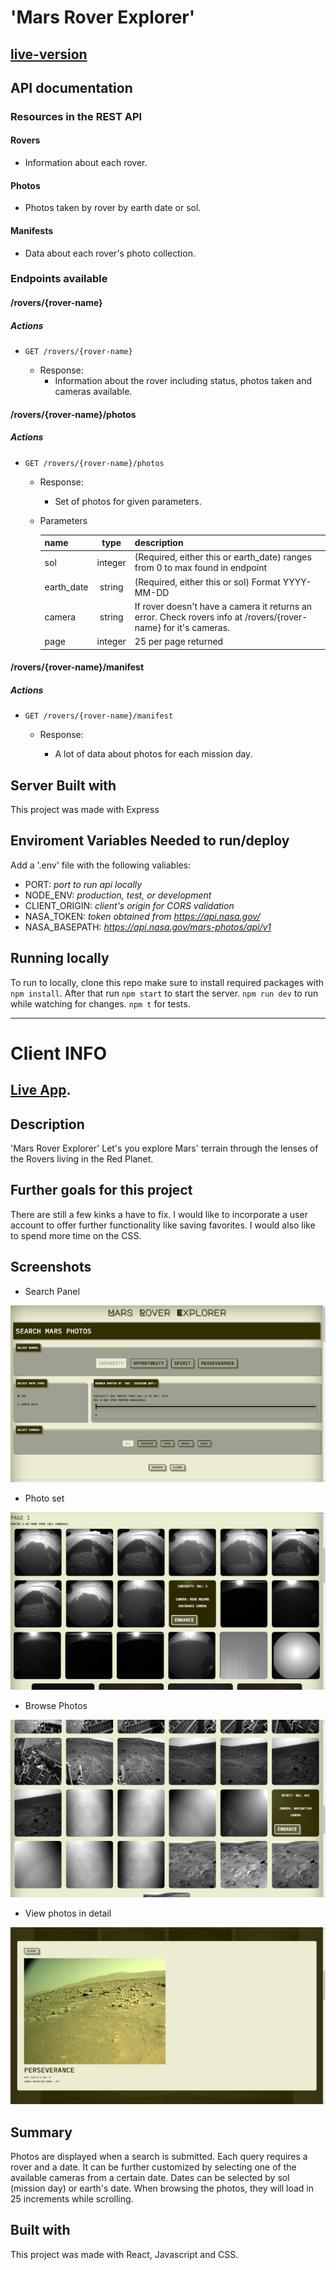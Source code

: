 # 'Mars Rover Explorer'

## [live-version](https://sleepy-taiga-08469.herokuapp.com/api)

## API documentation

### Resources in the REST API

#### Rovers

- Information about each rover.

#### Photos

- Photos taken by rover by earth date or sol.

#### Manifests

- Data about each rover's photo collection.

### Endpoints available

#### /rovers/{rover-name}

##### Actions

- `GET /rovers/{rover-name}`

  - Response:
    - Information about the rover including status, photos taken and cameras available.

#### /rovers/{rover-name}/photos

##### Actions

- `GET /rovers/{rover-name}/photos`

  - Response:

    - Set of photos for given parameters.

  - Parameters

    | name       |  type   | description                                                                                                     |
    | :--------- | :-----: | :-------------------------------------------------------------------------------------------------------------- |
    | sol        | integer | (Required, either this or earth_date) ranges from 0 to max found in endpoint                                    |
    | earth_date | string  | (Required, either this or sol) Format YYYY-MM-DD                                                                |
    | camera     | string  | If rover doesn't have a camera it returns an error. Check rovers info at /rovers/{rover-name} for it's cameras. |
    | page       | integer | 25 per page returned                                                                                            |

#### /rovers/{rover-name}/manifest

##### Actions

- `GET /rovers/{rover-name}/manifest`

  - Response:

    - A lot of data about photos for each mission day.

## Server Built with

This project was made with Express

## Enviroment Variables Needed to run/deploy
Add a '.env' file with the following valiables:
- PORT: *port to run api locally*
- NODE_ENV: *production, test, or development*
- CLIENT_ORIGIN: *client's origin for CORS validation*
- NASA_TOKEN: *token obtained from https://api.nasa.gov/*
- NASA_BASEPATH: *https://api.nasa.gov/mars-photos/api/v1*

## Running locally
To run to locally, clone this repo make sure to install required packages with `npm install`. After that run `npm start` to start the server. `npm run dev` to run while watching for changes. `npm t` for tests.

-------

# Client INFO
## [Live App](https://rover-explorer.vercel.app/).

## Description

'Mars Rover Explorer' Let's you explore Mars' terrain through the lenses of the Rovers living in the Red Planet.

## Further goals for this project

There are still a few kinks a have to fix. I would like to incorporate a user account to offer further functionality like saving favorites. I would also like to spend more time on the CSS.

## Screenshots

- Search Panel

![Search Panel](./docs/screens/search-panel.png)

- Photo set

![Photo Set](./docs/screens/photo-page.png)

- Browse Photos

![Photos](./docs/screens/photos.png)

- View photos in detail

![Photo Detail](./docs/screens/viewer.png)

## Summary

Photos are displayed when a search is submitted. Each query requires a rover and a date. It can be further customized by selecting one of the available cameras from a certain date. Dates can be selected by sol (mission day) or earth's date. When browsing the photos, they will load in 25 increments while scrolling.

## Built with

This project was made with React, Javascript and CSS.

